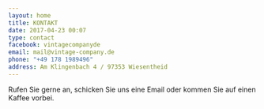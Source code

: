 ```yaml
---
layout: home
title: KONTAKT
date: 2017-04-23 00:07
type: contact
facebook: vintagecompanyde
email: mail@vintage-company.de
phone: "+49 178 1989496"
address: Am Klingenbach 4 / 97353 Wiesentheid
---
```



Rufen Sie gerne an, schicken Sie uns eine Email oder kommen Sie auf einen Kaffee vorbei.